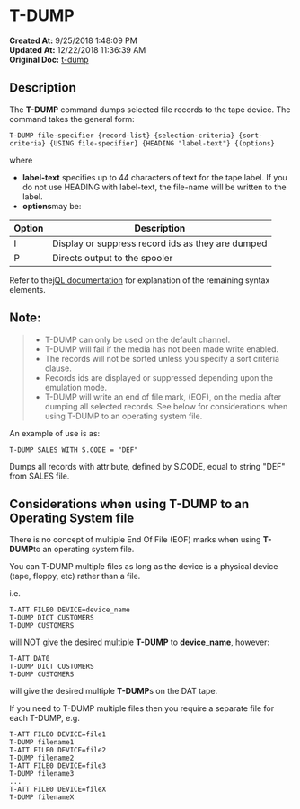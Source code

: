 # T-DUMP

**Created At:** 9/25/2018 1:48:09 PM  
**Updated At:** 12/22/2018 11:36:39 AM  
**Original Doc:** [t-dump](https://docs.jbase.com/49399-tape/t-dump)  


## Description 

The **T-DUMP** command dumps selected file records to the tape device. The command takes the general form:

```
T-DUMP file-specifier {record-list} {selection-criteria} {sort-criteria} {USING file-specifier} {HEADING "label-text"} {(options}
```

where

- **label-text** specifies up to 44 characters of text for the tape label. If you do not use HEADING with label-text, the file-name will be written to the label.
- **options**may be:



| Option<br> | Description<br> |
| --- | --- |
| I<br> | Display or suppress record ids as they are dumped<br> |
| P<br> | Directs output to the spooler<br> |


Refer to the[jQL documentation](jql-index) for explanation of the remaining syntax elements.



## Note: 


> - T-DUMP can only be used on the default channel.
> - T-DUMP will fail if the media has not been made write enabled.
> - The records will not be sorted unless you specify a sort criteria clause.
> - Records ids are displayed or suppressed depending upon the emulation mode.
> - T-DUMP will write an end of file mark, (EOF), on the media after dumping all selected records. See below for considerations when using T-DUMP to an operating system file.




An example of use is as:

```
T-DUMP SALES WITH S.CODE = "DEF"
```

Dumps all records with attribute, defined by S.CODE, equal to string "DEF" from SALES file.



## Considerations when using T-DUMP to an Operating System file

There is no concept of multiple End Of File (EOF) marks when using **T-DUMP**to an operating system file.

You can T-DUMP multiple files as long as the device is a physical device (tape, floppy, etc) rather than a file.

i.e.

```
T-ATT FILE0 DEVICE=device_name
T-DUMP DICT CUSTOMERS
T-DUMP CUSTOMERS
```

will NOT give the desired multiple **T-DUMP** to **device\_name**, however:

```
T-ATT DAT0
T-DUMP DICT CUSTOMERS
T-DUMP CUSTOMERS
```

will give the desired multiple **T-DUMP**s on the DAT tape.

If you need to T-DUMP multiple files then you require a separate file for each T-DUMP, e.g.

```
T-ATT FILE0 DEVICE=file1
T-DUMP filename1
T-ATT FILE0 DEVICE=file2
T-DUMP filename2
T-ATT FILE0 DEVICE=file3
T-DUMP filename3
...
T-ATT FILE0 DEVICE=fileX
T-DUMP filenameX
```
